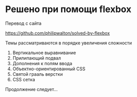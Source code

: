 # Решено при помощи flexbox

Перевод с сайта

https://github.com/philipwalton/solved-by-flexbox

Темы рассматриваются в порядке увеличения сложности

1. Вертикальное выравнивание
2. Прилипающий подвал
3. Дополнения к полям ввода
4. Объектно-ориентированный CSS
5. Святой грааль верстки
6. CSS сетка


Продолжение следует...
